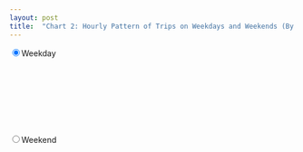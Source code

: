```yaml
---
layout: post
title:  "Chart 2: Hourly Pattern of Trips on Weekdays and Weekends (By Quarter)"
---
```

<input type="radio" name="toggle" value="weekday" checked>Weekday <br/>
<input type="radio" name="toggle" value="weekend">Weekend
<svg class="chart-2"></svg>
<script src="/assets/javascripts/chart-2.js" type="module"></script> 